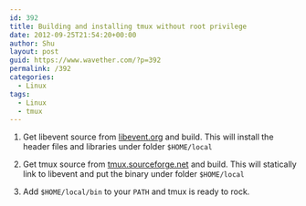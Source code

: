```yaml
---
id: 392
title: Building and installing tmux without root privilege
date: 2012-09-25T21:54:20+00:00
author: Shu
layout: post
guid: https://www.wavether.com/?p=392
permalink: /392
categories:
  - Linux
tags:
  - Linux
  - tmux
---
```


1. Get libevent source from [libevent.org](libevent.org) and build. This will
install the header files and libraries under folder `$HOME/local`

2. Get tmux source from [tmux.sourceforge.net](tmux.sourceforge.net) and build.
This will statically link to libevent and put the binary under folder
`$HOME/local`

3. Add `$HOME/local/bin` to your `PATH` and tmux is ready to rock.
